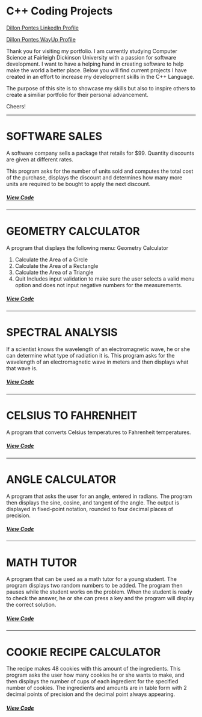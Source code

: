 # C++ Coding Projects

[Dillon Pontes LinkedIn Profile](https://www.linkedin.com/in/dillonpontes/)
 
  
[Dillon Pontes WayUp Profile](https://www.wayup.com/profile/DILLON-PONTES-7093998de7/)

Thank you for visiting my portfolio. I am currently studying Computer Science at Fairleigh Dickinson University with a passion for software development. I want to have a helping hand in creating software to help make the world a better place. Below you will find current projects I have created in an effort to increase my development skills in the C++ Language. 

The purpose of this site is to showcase my skills but also to inspire others to create a similiar portfolio for their personal advancement. 

Cheers!


--------------------------------------------------------------------------------------------------------------------------------

# SOFTWARE SALES

A software company sells a package that retails for $99. Quantity discounts are given at different rates.

This program asks for the number of units sold and computes the total cost of the purchase, displays the discount and determines how many more units are required to be bought to apply the next discount.

##### [View Code](https://github.com/pontesda/Portfolio/blob/master/softwareSales.cpp)

--------------------------------------------------------------------------------------------------------------------------------

# GEOMETRY CALCULATOR

A program  that displays the following menu:
Geometry Calculator
1.	Calculate the Area of a Circle
2.	Calculate the Area of a Rectangle
3.	Calculate the Area of a Triangle
4.	Quit
Includes input validation to make sure the user selects a valid menu option and does not input negative numbers for the measurements.

##### [View Code](https://github.com/pontesda/Portfolio/blob/master/geometryCalculator.cpp)
--------------------------------------------------------------------------------------------------------------------------------

# SPECTRAL ANALYSIS

If a scientist knows the wavelength of an electromagnetic wave, he or she can determine what type of radiation it is. 
This program asks for the wavelength of an electromagnetic wave in meters and then displays 
what that wave is.

##### [View Code](https://github.com/pontesda/Portfolio/blob/master/spectralAnalysis.cpp)

--------------------------------------------------------------------------------------------------------------------------------

# CELSIUS TO FAHRENHEIT

A program that converts Celsius temperatures to Fahrenheit temperatures.

##### [View Code](https://github.com/pontesda/Portfolio/blob/master/farenheitCalculator.cpp)

--------------------------------------------------------------------------------------------------------------------------------

# ANGLE CALCULATOR

A program that asks the user for an angle, entered in radians. The program then displays the sine, cosine, and tangent of the angle. The output is displayed in fixed-point notation, rounded to four decimal places of precision.

##### [View Code](https://github.com/pontesda/Portfolio/blob/master/angleCalculator.cpp)

--------------------------------------------------------------------------------------------------------------------------------

# MATH TUTOR

A program that can be used as a math tutor for a young student. The program displays two random numbers to be added. The program then pauses while the student works on the problem. When the student is ready to check the answer, he or she can press a key and the program will display the correct solution.

##### [View Code](https://github.com/pontesda/Portfolio/blob/master/mathTutor.cpp)

--------------------------------------------------------------------------------------------------------------------------------

# COOKIE RECIPE CALCULATOR

The recipe makes 48 cookies with this amount of the ingredients. This program asks the user how many cookies he or she wants to make, and then displays the number of cups of each ingredient for the specified number of cookies.  The ingredients and amounts are in table form with 2 decimal points of precision and the decimal point always appearing. 

##### [View Code](https://github.com/pontesda/Portfolio/blob/master/cookieRecipeCalculator.cpp)
